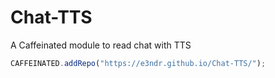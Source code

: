 # Chat-TTS
A Caffeinated module to read chat with TTS

```javascript
CAFFEINATED.addRepo("https://e3ndr.github.io/Chat-TTS/");
```
